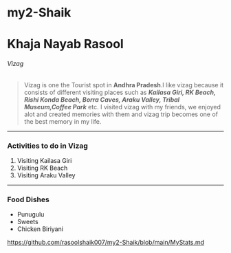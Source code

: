 # my2-Shaik
# Khaja Nayab Rasool
###### Vizag

> Vizag is one the Tourist spot in **Andhra Pradesh**.I like vizag because it consists of different visiting places such as ***Kailasa Giri, RK Beach, Rishi Konda Beach, Borra Caves, Araku Valley, Tribal Museum,Coffee Park*** etc.
I visited vizag with my friends, we enjoyed alot and created memories with them and vizag trip becomes one of the best memory in my life.

---

### Activities to do in Vizag
1. Visiting Kailasa Giri
2. Visiting RK Beach
3. Visiting Araku Valley

---

### Food Dishes
- Punugulu
- Sweets
- Chicken Biriyani

https://github.com/rasoolshaik007/my2-Shaik/blob/main/MyStats.md
